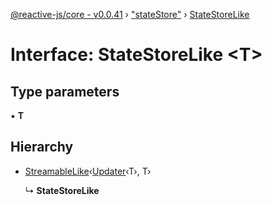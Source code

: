 [@reactive-js/core - v0.0.41](../README.md) › ["stateStore"](../modules/_statestore_.md) › [StateStoreLike](_statestore_.statestorelike.md)

# Interface: StateStoreLike <**T**>

## Type parameters

▪ **T**

## Hierarchy

* [StreamableLike](_streamable_.streamablelike.md)‹[Updater](../modules/_functions_.md#updater)‹T›, T›

  ↳ **StateStoreLike**
